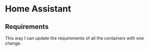 # Home Assistant

## Requirements

This way I can update the requirements of all the containers with one change.
